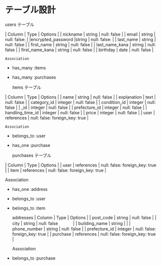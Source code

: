 # テーブル設計

   users テーブル

| Column            | Type   | Options                        |
| nickname          | string | null: false                    |
| email             | string | null: false:                   |
|encrypted_password |string  | null: false:                   |
| last_name         | string | null: false                    |
| first_name        | string | null: false                    |
| last_name_kana    | string | null: false                    |
| first_name_kana   | string | null: false                    |
| birthday          | date   | null: false                    |

    Association
- has_many :items
- has_many :purchases

   items テーブル

| Column           | Type       | Options                        |
| name             | string     | null: false                    |
| explanation      | text       | null: false                    |
| category_id      | integer    | null: false                    |
| condition_id     | integer    | null: false                    |
| _id | integer    | null: false                    |
| prefecture_id    | integer    | null: false                    |
| handling_time_id | integer    | null: false                    |
| price            | integer    | null: false                    |
| user             | references | null: false: foreign_key: true |

    Association
- belongs_to :user
- has_one :purchase

   purchases テーブル

| Column | Type       | Options                        |
| user   | references | null: false: foreign_key: true |
| item   | references | null: false: foreign_key: true |

   Association
- has_one :address
- belongs_to :user
- belongs_to :item


   addresses
| Column         | Type       | Options                        |
| post_code      | string     | null: false                    |
| city           | string     | null: false              　　　 |
| building_name  | string     |                                |
| phone_number   | string     | null: false                    |
| prefecture_id  | integer    | null: false: foreign_key: true |
| purchase       | references | null: false: foreign_key: true |

   Association
- belongs_to :purchase
